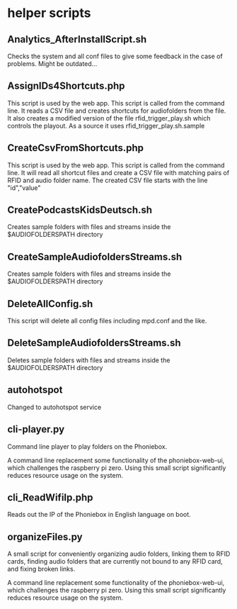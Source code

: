 # helper scripts

## Analytics_AfterInstallScript.sh

Checks the system and all conf files to give some feedback in the case of problems.
Might be outdated...

## AssignIDs4Shortcuts.php

This script is used by the web app.
This script is called from the command line.
It reads a CSV file and creates shortcuts for audiofolders from the file.
It also creates a modified version of the file rfid_trigger_play.sh which controls the playout.
As a source it uses rfid_trigger_play.sh.sample

## CreateCsvFromShortcuts.php

This script is used by the web app.
This script is called from the command line.
It will read all shortcut files and create a CSV file with matching pairs
of RFID and audio folder name.
The created CSV file starts with the line
"id","value"

## CreatePodcastsKidsDeutsch.sh

Creates sample folders with files and streams 
inside the $AUDIOFOLDERSPATH directory

## CreateSampleAudiofoldersStreams.sh

Creates sample folders with files and streams 
inside the $AUDIOFOLDERSPATH directory

## DeleteAllConfig.sh

This script will delete all config files 
including mpd.conf and the like.

## DeleteSampleAudiofoldersStreams.sh

Deletes sample folders with files and streams 
inside the $AUDIOFOLDERSPATH directory

## autohotspot

Changed to autohotspot service

## cli-player.py

Command line player to play folders on the Phoniebox.

A command line replacement some functionality of the phoniebox-web-ui, which challenges the raspberry pi zero. 
Using this small script significantly reduces resource usage on the system.

## cli_ReadWifiIp.php

Reads out the IP of the Phoniebox in English language on boot.

## organizeFiles.py

A small script for conveniently organizing audio folders, 
linking them to RFID cards, finding audio folders that are currently 
not bound to any RFID card, and fixing broken links.

A command line replacement some functionality of the phoniebox-web-ui, which challenges the raspberry pi zero. 
Using this small script significantly reduces resource usage on the system.



